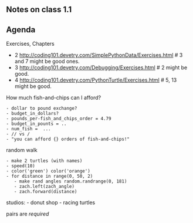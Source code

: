 Notes on class 1.1
------------------

## Agenda

  Exercises, Chapters
   - 2 http://coding101.devetry.com/SimplePythonData/Exercises.html # 3 and 7 might be good ones.
   - 3 http://coding101.devetry.com/Debugging/Exercises.html # 2 might be good.
   - 4 http://coding101.devetry.com/PythonTurtle/Exercises.html # 5, 13 might be good.

  How much fish-and-chips can I afford?

    - dollar to pound exchange?
    - budget_in_dollars?
    - pounds_per-fish_and_chips_order = 4.79
    - budget_in_pounts = ..
    - num_fish =  ...
    - // vs /
    - "you can afford {} orders of fish-and-chips!"

  random walk

    - make 2 turtles (with names)
    - speed(10)
    - color('green') color('orange')
    - for distance in range(0, 50, 2)
       - make rand angles random.randrange(0, 181)
       - zach.left(zach_angle)
       - zach.forward(distance)

  studios:
    - donut shop
    - racing turtles

  pairs are *required*
